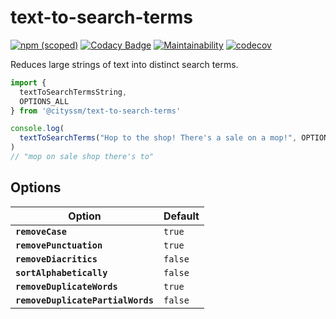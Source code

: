 # text-to-search-terms

[![npm (scoped)](https://img.shields.io/npm/v/%40cityssm/text-to-search-terms)](https://www.npmjs.com/package/@cityssm/text-to-search-terms)
[![Codacy Badge](https://app.codacy.com/project/badge/Grade/d2e2e0bab62c46d6a6c915b42e22ea78)](https://app.codacy.com/gh/cityssm/text-to-search-terms/dashboard?utm_source=gh&utm_medium=referral&utm_content=&utm_campaign=Badge_grade)
[![Maintainability](https://api.codeclimate.com/v1/badges/101cea753347be76743e/maintainability)](https://codeclimate.com/github/cityssm/text-to-search-terms/maintainability)
[![codecov](https://codecov.io/gh/cityssm/text-to-search-terms/branch/main/graph/badge.svg?token=3WUYGKX00B)](https://codecov.io/gh/cityssm/text-to-search-terms)

Reduces large strings of text into distinct search terms.

```javascript
import {
  textToSearchTermsString,
  OPTIONS_ALL
} from '@cityssm/text-to-search-terms'

console.log(
  textToSearchTerms("Hop to the shop! There's a sale on a mop!", OPTIONS_ALL)
)
// "mop on sale shop there's to"
```

## Options

| Option                            | Default |
| --------------------------------- | ------- |
| **`removeCase`**                  | `true`  |
| **`removePunctuation`**           | `true`  |
| **`removeDiacritics`**            | `false` |
| **`sortAlphabetically`**          | `false` |
| **`removeDuplicateWords`**        | `true`  |
| **`removeDuplicatePartialWords`** | `false` |

